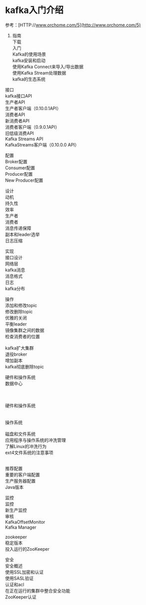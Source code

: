 # kafka入门介绍



参考：[HTTP://www.orchome.com/5](http://www.orchome.com/5)



1. 指南<br/>
下载 <br/>
入门<br/>
Kafka的使用场景 <br/>
kafka安装和启动 <br/>
使用Kafka Connect来导入/导出数据 <br/>
使用Kafka Stream处理数据 <br/>
kafka的生态系统<br/>



接口<br/>
kafka接口API <br/>
生产者API <br/>
生产者客户端（0.10.0.1API）<br/>
消费者API <br/>
新消费者API <br/>
消费者客户端（0.9.0.1API）<br/> 
旧低级消费API <br/>
Kafka Streams API <br/>
KafkaStreams客户端（0.10.0.0 API） <br/>

配置<br/>
Broker配置 <br/>
Consumer配置 <br/>
Producer配置 <br/>
New Producer配置 <br/>


设计<br/>
动机 <br/>
持久性 <br/>
效率 <br/>
生产者 <br/>
消费者 <br/>
消息传递保障 <br/>
副本和leader选举 <br/>
日志压缩 <br/>

实现<br/>
接口设计 <br/>
网络层 <br/>
kafka消息 <br/>
消息格式 <br/>
日志 <br/>
kafka分布 <br/>


操作<br/>
添加和修改topic <br/>
修改删除topic <br/>
优雅的关闭 <br/>
平衡leader <br/>
镜像集群之间的数据 <br/>
检查消费者的位置 <br/><br/>
kafka扩大集群 <br/>
退役broker <br/>
增加副本 <br/>
kafka彻底删除topic <br/>



硬件和操作系统<br/>
数据中心 <br/><br/><br/><br/>
硬件和操作系统 <br/><br/><br/>
操作系统 <br/><br/>
磁盘和文件系统 <br/>
应用程序与操作系统的冲洗管理 <br/>
了解Linux的冲洗行为 <br/>
ext4文件系统的注意事项 <br/>

<br/>
推荐配置<br/>
重要的客户端配置 <br/>
生产服务器配置 <br/>
Java版本 <br/>


监控<br/>
监控 <br/>
新生产监控 <br/>
审核 <br/>
KafkaOffsetMonitor <br/>
Kafka Manager <br/>



zookeeper<br/>
稳定版本 <br/>
投入运行的ZooKeeper<br/> 


安全<br/>
安全概述 <br/>
使用SSL加密和认证 <br/>
使用SASL验证 <br/>
认证和acl <br/>
在正在运行的集群中整合安全功能 <br/>
ZooKeeper认证 <br/>